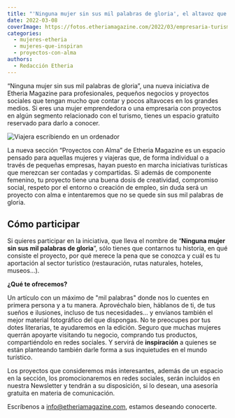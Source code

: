 ```yaml
---
title: "'Ninguna mujer sin sus mil palabras de gloria', el altavoz que necesitas"
date: 2022-03-08
coverImage: https://fotos.etheriamagazine.com/2022/03/empresaria-turismo.jpg
categories: 
  - mujeres-etheria
  - mujeres-que-inspiran
  - proyectos-con-alma
authors: 
  - Redacción Etheria
---
```


“Ninguna mujer sin sus mil palabras de gloria”, una nueva iniciativa de Etheria Magazine 
para profesionales, pequeños negocios y proyectos sociales que tengan mucho que contar y 
pocos altavoces en los grandes medios. Si eres una mujer emprendedora o una empresaria 
con proyectos en algún segmento relacionado con el turismo, tienes un espacio gratuito 
reservado para darlo a conocer. 

![Viajera escribiendo en un ordenador](https://fotos.etheriamagazine.com/2022/03/empresaria-turismo.jpg "Cuéntanos tu idea. © Brooke Cagle")

La nueva sección “Proyectos con Alma” de Etheria Magazine es un espacio pensado para 
aquellas mujeres y viajeras que, de forma individual o a través de pequeñas empresas, 
hayan puesto en marcha iniciativas turísticas que merezcan ser contadas y compartidas. 
Si además de componente femenino, tu proyecto tiene una buena dosis de creatividad, 
compromiso social, respeto por el entorno o creación de empleo, sin duda será un 
proyecto con alma e intentaremos que no se quede sin sus mil palabras de gloria. 

## Cómo participar

Si quieres participar en la iniciativa, que lleva el nombre de “**Ninguna mujer sin sus 
mil palabras de gloria**”, sólo tienes que contarnos tu historia, en qué consiste el 
proyecto, por qué merece la pena que se conozca y cuál es tu aportación al sector 
turístico (restauración, rutas naturales, hoteles, museos...). 

**¿Qué te ofrecemos?** 

Un artículo con un máximo de "mil palabras" donde nos lo cuentes en primera persona y a 
tu manera. Aprovéchalo bien, háblanos de ti, de tus sueños e ilusiones, incluso de tus 
necesidades... y envíanos también el mejor material fotográfico del que dispongas. No te 
preocupes por tus dotes literarias, te ayudaremos en la edición. Seguro que muchas 
mujeres querrán apoyarte visitando tu negocio, comprando tus productos, compartiéndolo 
en redes sociales. Y servirá de **inspiración** a quienes se están planteando también 
darle forma a sus inquietudes en el mundo turístico. 

Los proyectos que consideremos más interesantes, además de un espacio en la sección, los 
promocionaremos en redes sociales, serán incluidos en nuestra Newsletter y tendrán a su 
disposición, si lo desean, una asesoría gratuita en materia de comunicación. 

Escríbenos a [info@etheriamagazine.com](mailto:info@etheriamagazine.com), estamos 
deseando conocerte.
